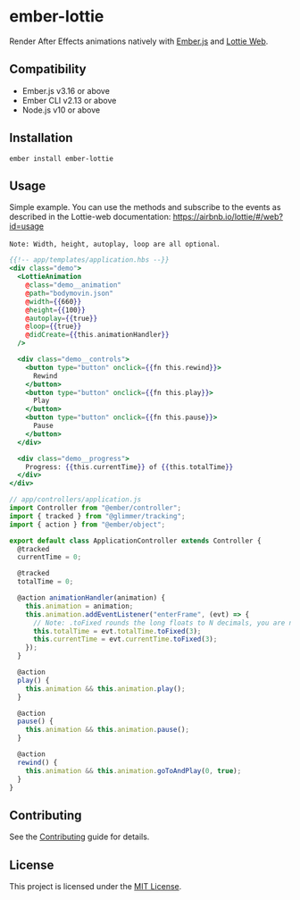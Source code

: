 # ember-lottie

Render After Effects animations natively with [Ember.js](https://www.emberjs.com) and [Lottie Web](http://airbnb.io/lottie/).

## Compatibility

- Ember.js v3.16 or above
- Ember CLI v2.13 or above
- Node.js v10 or above

## Installation

```
ember install ember-lottie
```

## Usage

Simple example. You can use the methods and subscribe to the events as described in the Lottie-web documentation: https://airbnb.io/lottie/#/web?id=usage

`Note: Width, height, autoplay, loop are all optional`.

```hbs
{{!-- app/templates/application.hbs --}}
<div class="demo">
  <LottieAnimation
    @class="demo__animation"
    @path="bodymovin.json"
    @width={{660}}
    @height={{100}}
    @autoplay={{true}}
    @loop={{true}}
    @didCreate={{this.animationHandler}}
  />

  <div class="demo__controls">
    <button type="button" onclick={{fn this.rewind}}>
      Rewind
    </button>
    <button type="button" onclick={{fn this.play}}>
      Play
    </button>
    <button type="button" onclick={{fn this.pause}}>
      Pause
    </button>
  </div>

  <div class="demo__progress">
    Progress: {{this.currentTime}} of {{this.totalTime}}
  </div>
</div>
```

```js
// app/controllers/application.js
import Controller from "@ember/controller";
import { tracked } from "@glimmer/tracking";
import { action } from "@ember/object";

export default class ApplicationController extends Controller {
  @tracked
  currentTime = 0;

  @tracked
  totalTime = 0;

  @action animationHandler(animation) {
    this.animation = animation;
    this.animation.addEventListener("enterFrame", (evt) => {
      // Note: .toFixed rounds the long floats to N decimals, you are not required to use this!
      this.totalTime = evt.totalTime.toFixed(3);
      this.currentTime = evt.currentTime.toFixed(3);
    });
  }

  @action
  play() {
    this.animation && this.animation.play();
  }

  @action
  pause() {
    this.animation && this.animation.pause();
  }

  @action
  rewind() {
    this.animation && this.animation.goToAndPlay(0, true);
  }
}
```

## Contributing

See the [Contributing](CONTRIBUTING.md) guide for details.

## License

This project is licensed under the [MIT License](LICENSE.md).
